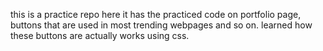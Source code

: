 this is a practice repo 
here it has the practiced code on portfolio page, buttons that are used in most trending webpages and so on.
learned how these buttons are actually works using css.
